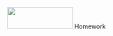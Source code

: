 <img src="https://github.com/Ivarock/codelex/assets/129661878/5b88a676-247c-40b8-952a-1e9c36007845" width="150" height="50"/>
Homework
